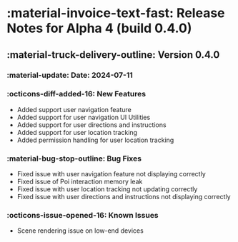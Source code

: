 # <span class="emoji"> :material-invoice-text-fast: </span> Release Notes for Alpha 4 (build 0.4.0)
## <span class="emoji"> :material-truck-delivery-outline: </span> Version 0.4.0
### <span class="emoji"> :material-update: </span> Date: 2024-07-11

### <span class="emoji"> :octicons-diff-added-16: </span> New Features
- Added support user navigation feature
- Added support for user navigation UI Utilities
- Added support for user directions and instructions
- Added support for user location tracking
- Added permission handling for user location tracking

### <span class="emoji"> :material-bug-stop-outline: </span> Bug Fixes
- Fixed issue with user navigation feature not displaying correctly
- Fixed issue of Poi interaction memory leak
- Fixed issue with user location tracking not updating correctly
- Fixed issue with user directions and instructions not displaying correctly

### <span class="emoji"> :octicons-issue-opened-16: </span> Known Issues
- Scene rendering issue on low-end devices

